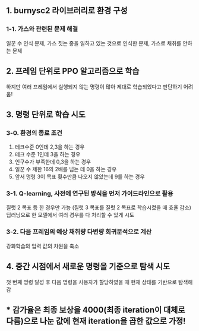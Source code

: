 ## 1. burnysc2 라이브러리로 환경 구성
### 1-1. 가스와 관련된 문제 해결
일꾼 수 인식 문제, 가스 짓는 중을 일하고 있는 것으로 인식한 문제, 가스로 채취를 안하는 문제

## 2. 프레임 단위로 PPO 알고리즘으로 학습
하지만 여러 프레임에서 실행되지 않는 명령이 많아 제대로 학습되었다고 판단하기 어려움!

## 3. 명령 단위로 학습 시도
### 3-0. 환경의 종료 조건
1. 테크수준 0인데 2,3을 하는 경우
2. 테크 수준 1인데 3을 하는 경우
3. 인구수가 부족한데 0,3을 하는 경우
4. 일꾼 수 제한 16의 2배를 넘는 데 0을 하는 경우
5. 앞서 명령 3이 목표 횟수만큼 나오지 않았는데 9를 하는 경우

### 3-1. Q-learning, 사전에 연구된 방식을 먼저 가이드라인으로 활용
질럿 2 목표 등 한 경우만 가능 (질럿 3 목표를 질럿 2 목표로 학습시켰을 때 효율 감소)
딥러닝으로 한 모델에서 여러 경우를 다 처리할 수 있게 시도

### 3-2. 다음 프레임의 예상 채취량 다변량 회귀분석으로 계산
강화학습의 입력 값의 차원을 축소

## 4. 중간 시점에서 새로운 명령을 기준으로 탐색 시도
첫 번째 명령 달성 후 다음 명령을 사용자가 할당하였을 때 현재 상태를 기반으로 탐색해 감

## * 감가율은 최종 보상을 4000(최종 iteration이 대체로 다름)으로 나눈 값에 현재 iteration을 곱한 값으로 가정!